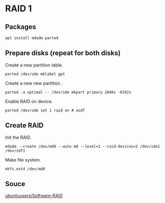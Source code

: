 RAID 1
======

Packages
--------

    apt install mdadm parted

Prepare disks (repeat for both disks)
-----------------------------------

Create a new partition table.

    parted /dev/sde mklabel gpt

Create a new new partition.

    parted -a optimal -- /dev/sde mkpart primary 2048s -8192s

Enable RAID on device.

    parted /dev/sde set 1 raid on # asdf

Create RAID
-----------

Init the RAID.

    mdadm --create /dev/md0 --auto md --level=1 --raid-devices=2 /dev/sde1 /dev/sdf1

Make file system.

    mkfs.ext4 /dev/md0

Souce
-----

[ubuntuusers/Software-RAID](https://wiki.ubuntuusers.de/Software-RAID/)